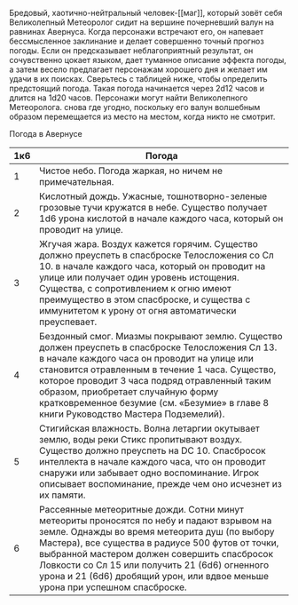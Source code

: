 Бредовый, хаотично-нейтральный человек-[[маг]], который зовёт себя Великолепный Метеоролог сидит на вершине почерневший валун на равнинах Авернуса. Когда персонажи встречают его, он напевает бессмысленное заклинание и делает совершенно точный прогноз погоды. Если он предсказывает неблагоприятный результат, он сочувственно цокает языком, дает туманное описание эффекта погоды, а затем весело предлагает персонажам хорошего дня и желает им удачи в их поисках. Сверьтесь с таблицей ниже, чтобы определить предстоящий погода. Такая погода начинается через 2d12 часов и длится на 1d20 часов.
Персонажи могут найти Великолепного Метеоролога.
снова где угодно, поскольку его валун волшебным образом перемещается из
место на местом, когда никто не смотрит.


Погода в Авернусе

| 1к6 | Погода                                                                                                                                                                                                                                                                                                                                                                             |
| --- | ---------------------------------------------------------------------------------------------------------------------------------------------------------------------------------------------------------------------------------------------------------------------------------------------------------------------------------------------------------------------------------- |
| 1   | Чистое небо. Погода жаркая, но ничем не примечательная.                                                                                                                                                                                                                                                                                                                            |
| 2   | Кислотный дождь. Ужасные, тошнотворно-зеленые грозовые тучи кружатся в небе. Существо получает 1d6 урона кислотой в начале каждого часа, который он проводит на улице.                                                                                                                                                                                                             |
| 3   | Жгучая жара. Воздух кажется горячим. Существо должно преуспеть в спасброске Телосложения со Сл 10. в начале каждого часа, который он проводит на улице или получает один уровень истощения. Существа, с сопротивлением к огню имеют преимущество в этом спасброске, и существа с иммунитетом к урону от огня автоматически преуспевает.                                            |
| 4   | Бездонный смог. Миазмы покрывают землю. Существо должен преуспеть в спасброске Телосложения Сл 13. в начале каждого часа он проводит на улице или становится отравленным в течение 1 часа. Существо, которое проводит 3 часа подряд отравленный таким образом, приобретает случайную форму кратковременное безумие (см. «Безумие» в главе 8 книги Руководство Мастера Подземелий). |
| 5   | Стигийская влажность. Волна летаргии окутывает землю, воды реки Стикс пропитывают воздух. Существо должно преуспеть на DC 10. Спасбросок интеллекта в начале каждого часа, что он проводит снаружи или забывает одно воспоминание. Игрок описывает воспоминание, прежде чем оно исчезнет из их памяти.                                                                             |
| 6   | Рассеянные метеоритные дожди. Сотни минут метеориты проносятся по небу и падают взрывом на земле. Однажды во время метеорита душ (по выбору Мастера), все существа в радиусе 500 футов от точки, выбранной мастером должен совершить спасбросок Ловкости со Сл 15 или получить 21 (6d6) огненного урона и 21 (6d6) дробящий урон, или вдвое меньше урона при успешном спасброске.  |
